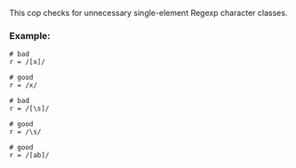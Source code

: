 This cop checks for unnecessary single-element Regexp character classes.

### Example:

    # bad
    r = /[x]/

    # good
    r = /x/

    # bad
    r = /[\s]/

    # good
    r = /\s/

    # good
    r = /[ab]/